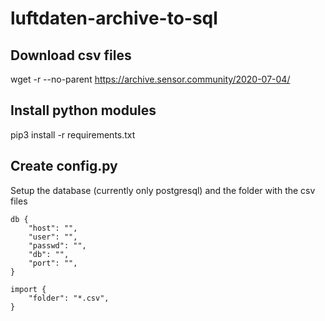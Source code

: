 # luftdaten-archive-to-sql

## Download csv files

wget -r --no-parent https://archive.sensor.community/2020-07-04/

## Install python modules
pip3 install -r requirements.txt

## Create config.py

Setup the database (currently only postgresql) and the folder with the csv files

	db {
		"host": "",
		"user":	"",
		"passwd": "",
		"db": "",
		"port": "",
	}
	
	import {
		"folder": "*.csv",
	}